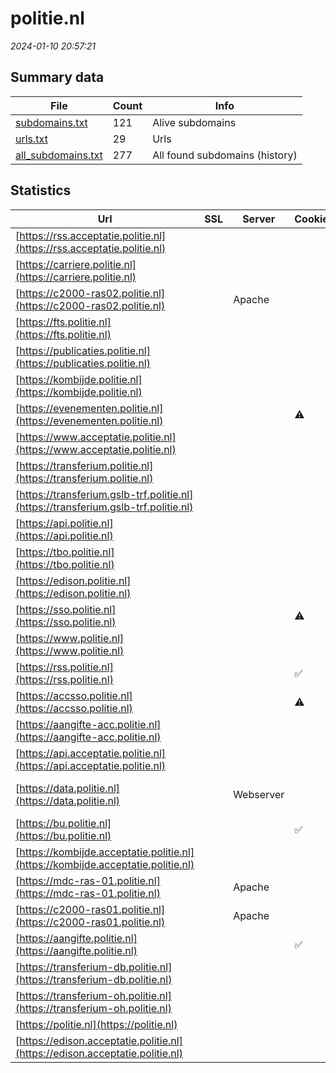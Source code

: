 # politie.nl
*2024-01-10 20:57:21*
## Summary data


| File       | Count | Info |
|------------|-------|------|
|[subdomains.txt](/data/politie.nl/subdomains.txt)|121|Alive subdomains|
|[urls.txt](/data/politie.nl/urls.txt)|29|Urls|
|[all_subdomains.txt](/data/politie.nl/all_subdomains.txt)|277|All found subdomains (history)|


## Statistics


| Url | SSL | Server | Cookie | HSTS | CSP | XFO | XXP | RP | Tech |Title |
|------------|-------|------|------|------|------|------|------|------|------|------|
|[https://rss.acceptatie.politie.nl](https://rss.acceptatie.politie.nl)| || |:white_check_mark: | :white_check_mark:| :white_check_mark: | :white_check_mark: | :white_check_mark: |HSTS|Access Denied|
|[https://carriere.politie.nl](https://carriere.politie.nl)| || |:white_check_mark: | :white_check_mark:| :white_check_mark: | :white_check_mark: | :white_check_mark: |HSTS|302 Found|
|[https://c2000-ras02.politie.nl](https://c2000-ras02.politie.nl)| |Apache| |:white_check_mark: |:warning: | :white_check_mark: | | :white_check_mark: |Apache HTTP Server HSTS|User Portal|
|[https://fts.politie.nl](https://fts.politie.nl)| || |:white_check_mark: | :white_check_mark:| :white_check_mark: | :white_check_mark: | :white_check_mark: |HSTS||
|[https://publicaties.politie.nl](https://publicaties.politie.nl)| || |:white_check_mark: | :white_check_mark:| :white_check_mark: | :white_check_mark: | :white_check_mark: |HSTS||
|[https://kombijde.politie.nl](https://kombijde.politie.nl)| || |:white_check_mark: | :white_check_mark:| :white_check_mark: | :white_check_mark: | :white_check_mark: |Bloomreach HSTS|Werken bij de po...|
|[https://evenementen.politie.nl](https://evenementen.politie.nl)| ||:warning: |:white_check_mark: |:warning: | :white_check_mark: | :white_check_mark: | :white_check_mark: |HSTS PayPal||
|[https://www.acceptatie.politie.nl](https://www.acceptatie.politie.nl)| || |:white_check_mark: | :white_check_mark:| :white_check_mark: | :white_check_mark: | :white_check_mark: |HSTS|Access Denied|
|[https://transferium.politie.nl](https://transferium.politie.nl)| || |:white_check_mark: | | :white_check_mark: | :white_check_mark: | :white_check_mark: |HSTS||
|[https://transferium.gslb-trf.politie.nl](https://transferium.gslb-trf.politie.nl)| || | | | | | :white_check_mark: |HSTS||
|[https://api.politie.nl](https://api.politie.nl)| || |:white_check_mark: | :white_check_mark:| :white_check_mark: | :white_check_mark: | :white_check_mark: |HSTS|Helaas is er een...|
|[https://tbo.politie.nl](https://tbo.politie.nl)| || | | | | | :white_check_mark: |HSTS|<font color="red...|
|[https://edison.politie.nl](https://edison.politie.nl)| || |:white_check_mark: | :white_check_mark:| :white_check_mark: | :white_check_mark: | :white_check_mark: |HSTS|404 Not Found|
|[https://sso.politie.nl](https://sso.politie.nl)| ||:warning: |:white_check_mark: | | :white_check_mark: | | :white_check_mark: |F5 BigIP HSTS||
|[https://www.politie.nl](https://www.politie.nl)| || |:white_check_mark: | :white_check_mark:| :white_check_mark: | :white_check_mark: | :white_check_mark: |Bloomreach HSTS|Home | politie.n...|
|[https://rss.politie.nl](https://rss.politie.nl)| ||:white_check_mark: |:white_check_mark: | :white_check_mark:| :white_check_mark: | :white_check_mark: | :white_check_mark: |HSTS|302 Found|
|[https://accsso.politie.nl](https://accsso.politie.nl)| ||:warning: |:white_check_mark: | | :white_check_mark: | | :white_check_mark: |F5 BigIP HSTS||
|[https://aangifte-acc.politie.nl](https://aangifte-acc.politie.nl)| || |:white_check_mark: | :white_check_mark:| :white_check_mark: | :white_check_mark: | :white_check_mark: |HSTS|Access Denied|
|[https://api.acceptatie.politie.nl](https://api.acceptatie.politie.nl)| || |:white_check_mark: | :white_check_mark:| :white_check_mark: | :white_check_mark: | :white_check_mark: |HSTS|Access Denied|
|[https://data.politie.nl](https://data.politie.nl)| |Webserver| |:white_check_mark: | :white_check_mark:| :white_check_mark: | | :white_check_mark: |Bootstrap:3.0.0 D3 HSTS NVD3|CBS Statline|
|[https://bu.politie.nl](https://bu.politie.nl)| ||:white_check_mark: |:white_check_mark: | | :white_check_mark: | :white_check_mark: | :white_check_mark: |F5 BigIP HSTS||
|[https://kombijde.acceptatie.politie.nl](https://kombijde.acceptatie.politie.nl)| || |:white_check_mark: | :white_check_mark:| :white_check_mark: | :white_check_mark: | :white_check_mark: |HSTS|Access Denied|
|[https://mdc-ras-01.politie.nl](https://mdc-ras-01.politie.nl)| |Apache| |:white_check_mark: |:warning: | :white_check_mark: | | :white_check_mark: |Apache HTTP Server HSTS|User Portal|
|[https://c2000-ras01.politie.nl](https://c2000-ras01.politie.nl)| |Apache| |:white_check_mark: |:warning: | :white_check_mark: | | :white_check_mark: |Apache HTTP Server HSTS|User Portal|
|[https://aangifte.politie.nl](https://aangifte.politie.nl)| ||:white_check_mark: |:white_check_mark: | :white_check_mark:| :white_check_mark: | :white_check_mark: | :white_check_mark: |HSTS||
|[https://transferium-db.politie.nl](https://transferium-db.politie.nl)| || |:white_check_mark: | | :white_check_mark: | :white_check_mark: | :white_check_mark: |HSTS||
|[https://transferium-oh.politie.nl](https://transferium-oh.politie.nl)| || |:white_check_mark: | | :white_check_mark: | :white_check_mark: | :white_check_mark: |HSTS||
|[https://politie.nl](https://politie.nl)| || |:white_check_mark: | :white_check_mark:| :white_check_mark: | :white_check_mark: | :white_check_mark: |HSTS||
|[https://edison.acceptatie.politie.nl](https://edison.acceptatie.politie.nl)| || |:white_check_mark: | :white_check_mark:| :white_check_mark: | :white_check_mark: | :white_check_mark: |HSTS|Access Denied|